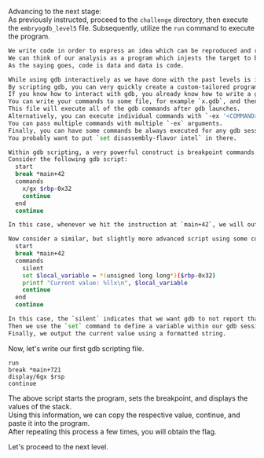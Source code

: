 Advancing to the next stage:  
As previously instructed, proceed to the `challenge` directory, then execute the `embryogdb_level5` file. Subsequently, utilize the `run` command to execute the program.  

```bash
We write code in order to express an idea which can be reproduced and refined.  
We can think of our analysis as a program which injests the target to be analyzed as data.  
As the saying goes, code is data and data is code.

While using gdb interactively as we have done with the past levels is incredibly powerful, another powerful tool is gdb scripting.  
By scripting gdb, you can very quickly create a custom-tailored program analysis tool.  
If you know how to interact with gdb, you already know how to write a gdb script--the syntax is exactly the same.  
You can write your commands to some file, for example `x.gdb`, and then launch gdb using the flag `-x <PATH_TO_SCRIPT>`.  
This file will execute all of the gdb commands after gdb launches.  
Alternatively, you can execute individual commands with `-ex '<COMMAND>'`.  
You can pass multiple commands with multiple `-ex` arguments.  
Finally, you can have some commands be always executed for any gdb session by putting them in `~/.gdbinit`.  
You probably want to put `set disassembly-flavor intel` in there.  

Within gdb scripting, a very powerful construct is breakpoint commands. 
Consider the following gdb script:
  start
  break *main+42
  commands
    x/gx $rbp-0x32
    continue
  end
  continue

In this case, whenever we hit the instruction at `main+42`, we will output a particular local variable and then continue execution.

Now consider a similar, but slightly more advanced script using some commands you have not seen yet:
  start
  break *main+42
  commands
    silent
    set $local_variable = *(unsigned long long*)($rbp-0x32)
    printf "Current value: %llx\n", $local_variable
    continue
  end
  continue

In this case, the `silent` indicates that we want gdb to not report that we have hit a breakpoint, to make the output a bit cleaner.  
Then we use the `set` command to define a variable within our gdb session, whose value is our local variable.  
Finally, we output the current value using a formatted string.
```

Now, let's write our first gdb scripting file.

```gdb
run
break *main+721
display/6gx $rsp
continue
```

The above script starts the program, sets the breakpoint, and displays the values of the stack.  
Using this information, we can copy the respective value, continue, and paste it into the program.  
After repeating this process a few times, you will obtain the flag.  
<!-- Flag: ~pwn.college{wrYITQuz-p33ii1_1asyBMnJDIt.0FO0IDL4UDOzQzW}~ -->
Let's proceed to the next level.  

